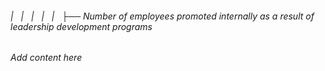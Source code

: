 ###### |   |   |   |   |   ├── Number of employees promoted internally as a result of leadership development programs

*Add content here*